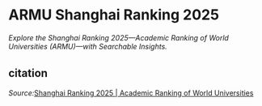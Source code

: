 # ARMU Shanghai Ranking 2025
<h6>Explore the Shanghai Ranking 2025&#8212;Academic Ranking of World Universities (ARMU)&#8212;with Searchable Insights.</h6>

## citation
<em>Source:</em><a href="https://www.shanghairanking.com/rankings/arwu/2025" target="_blank">Shanghai Ranking 2025 | Academic Ranking of World Universities</a>

